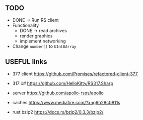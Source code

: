## TODO

* DONE -> Run RS client 
* Functionality
    * DONE -> read archives
    * render graphics
    * implement networking
* Change `number[]` to `UInt8Array`


## USEFUL links

* 377 client https://github.com/Promises/refactored-client-377
* 317 c# https://github.com/HelloKitty/RS317.Sharp
* server https://github.com/apollo-rsps/apollo
* caches https://www.mediafire.com/?xng9h28c0811s

* rust bzip2 https://docs.rs/bzip2/0.3.3/bzip2/

